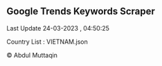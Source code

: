 

## Google Trends Keywords Scraper 
 
Last Update 24-03-2023 , 04:50:25

Country List :
VIETNAM.json



© Abdul Muttaqin 
